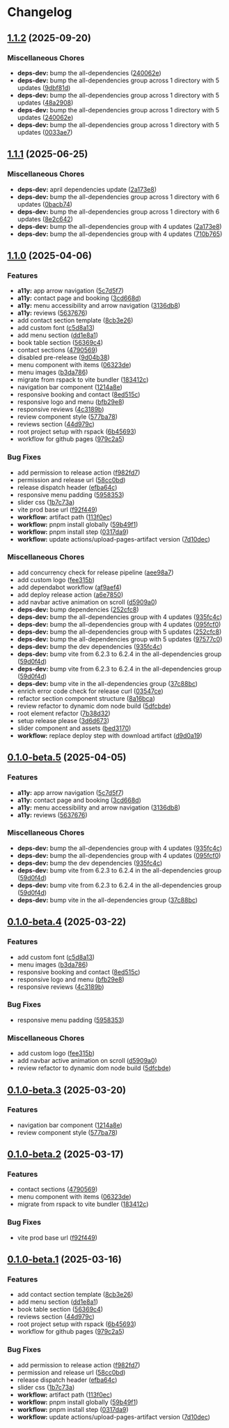 # Changelog

## [1.1.2](https://github.com/bozzelliandrea/cafeteria-website/compare/cafeteria-website-v1.1.1...cafeteria-website-v1.1.2) (2025-09-20)


### Miscellaneous Chores

* **deps-dev:** bump the all-dependencies ([240062e](https://github.com/bozzelliandrea/cafeteria-website/commit/240062e2904e4ba1ee79db06e7d52bc9ad0546d9))
* **deps-dev:** bump the all-dependencies group across 1 directory with 5 updates ([9dbf81d](https://github.com/bozzelliandrea/cafeteria-website/commit/9dbf81df7d9ae09443b57db89351706831151a9c))
* **deps-dev:** bump the all-dependencies group across 1 directory with 5 updates ([48a2908](https://github.com/bozzelliandrea/cafeteria-website/commit/48a2908519593033981329c0cca600643a0ae7c9))
* **deps-dev:** bump the all-dependencies group across 1 directory with 5 updates ([240062e](https://github.com/bozzelliandrea/cafeteria-website/commit/240062e2904e4ba1ee79db06e7d52bc9ad0546d9))
* **deps-dev:** bump the all-dependencies group across 1 directory with 5 updates ([0033ae7](https://github.com/bozzelliandrea/cafeteria-website/commit/0033ae7570fbf9dbcf0eca66b38243e3b50ca655))

## [1.1.1](https://github.com/bozzelliandrea/cafeteria-website/compare/cafeteria-website-v1.1.0...cafeteria-website-v1.1.1) (2025-06-25)


### Miscellaneous Chores

* **deps-dev:** april dependencies update ([2a173e8](https://github.com/bozzelliandrea/cafeteria-website/commit/2a173e810a4fed8652c3880f110b5e3662f80f2f))
* **deps-dev:** bump the all-dependencies group across 1 directory with 6 updates ([0bacb74](https://github.com/bozzelliandrea/cafeteria-website/commit/0bacb740afb5f67925755a1c39d9bf53168ab2b3))
* **deps-dev:** bump the all-dependencies group across 1 directory with 6 updates ([8e2c642](https://github.com/bozzelliandrea/cafeteria-website/commit/8e2c642480f0eac362ff82d4121281fb830d784e))
* **deps-dev:** bump the all-dependencies group with 4 updates ([2a173e8](https://github.com/bozzelliandrea/cafeteria-website/commit/2a173e810a4fed8652c3880f110b5e3662f80f2f))
* **deps-dev:** bump the all-dependencies group with 4 updates ([710b765](https://github.com/bozzelliandrea/cafeteria-website/commit/710b765c12f5ddb51c693e3590081f28ad0eec9a))

## [1.1.0](https://github.com/bozzelliandrea/cafeteria-website/compare/cafeteria-website-v1.0.0...cafeteria-website-v1.1.0) (2025-04-06)


### Features

* **a11y:** app arrow navigation ([5c7d5f7](https://github.com/bozzelliandrea/cafeteria-website/commit/5c7d5f7e7f5fe0490bad489feed18be7885e93d3))
* **a11y:** contact page and booking ([3cd668d](https://github.com/bozzelliandrea/cafeteria-website/commit/3cd668de57a3d929ec42d94417629c885d60a7dc))
* **a11y:** menu accessibility and arrow navigation ([3136db8](https://github.com/bozzelliandrea/cafeteria-website/commit/3136db890afdb840e63ad4e5e941bd0e0a60c88d))
* **a11y:** reviews ([5637676](https://github.com/bozzelliandrea/cafeteria-website/commit/56376763822f90453c5595269e0e433374c8de8a))
* add contact section template ([8cb3e26](https://github.com/bozzelliandrea/cafeteria-website/commit/8cb3e264da78da500163a295d594dcf98df18a8f))
* add custom font ([c5d8a13](https://github.com/bozzelliandrea/cafeteria-website/commit/c5d8a13b620a469a72ee0ef15fb0893bfa124aea))
* add menu section ([dd1e8a1](https://github.com/bozzelliandrea/cafeteria-website/commit/dd1e8a15d1f37f8616a4ecb3ff7c18ec6da3eb39))
* book table section ([56369c4](https://github.com/bozzelliandrea/cafeteria-website/commit/56369c41560097795279187ec6f8fbc9d5471c98))
* contact sections ([4790569](https://github.com/bozzelliandrea/cafeteria-website/commit/47905692456a08a987cbd5d22f9054fbd8bfaf77))
* disabled pre-release ([9d04b38](https://github.com/bozzelliandrea/cafeteria-website/commit/9d04b384a37d7ad07484d4fa4a7020ff7a73da94))
* menu component with items ([06323de](https://github.com/bozzelliandrea/cafeteria-website/commit/06323de577fdd58392c54ba863a2d7c5258b88f2))
* menu images ([b3da786](https://github.com/bozzelliandrea/cafeteria-website/commit/b3da786accd9981ded477c210594477e2e04ea8f))
* migrate from rspack to vite bundler ([183412c](https://github.com/bozzelliandrea/cafeteria-website/commit/183412c18b186af177101c6d23099eef368b20c8))
* navigation bar component ([1214a8e](https://github.com/bozzelliandrea/cafeteria-website/commit/1214a8ebe8f03a323d84da4de43683833c5c2a9d))
* responsive booking and contact ([8ed515c](https://github.com/bozzelliandrea/cafeteria-website/commit/8ed515c5b56ec873cf6e63d3e79208ba95325e10))
* responsive logo and menu ([bfb29e8](https://github.com/bozzelliandrea/cafeteria-website/commit/bfb29e8b48779467b3c1cbc3722a7f04fe00f540))
* responsive reviews ([4c3189b](https://github.com/bozzelliandrea/cafeteria-website/commit/4c3189b53f199d0a50aff7de6b0fea3f00873c84))
* review component style ([577ba78](https://github.com/bozzelliandrea/cafeteria-website/commit/577ba78a3921092e0325d72a2960194140c540e4))
* reviews section ([44d979c](https://github.com/bozzelliandrea/cafeteria-website/commit/44d979ce9d1d59981fa8d10498dd659b57d28701))
* root project setup with rspack ([6b45693](https://github.com/bozzelliandrea/cafeteria-website/commit/6b4569372f5c6dafebe8ed61964f5db2d030bc98))
* workflow for github pages ([979c2a5](https://github.com/bozzelliandrea/cafeteria-website/commit/979c2a5704e38bbc063180b5516fb34583a24358))


### Bug Fixes

* add permission to release action ([f982fd7](https://github.com/bozzelliandrea/cafeteria-website/commit/f982fd7b83d361b5c0eff0653d19e9b7c3a0efd6))
* permission and release url ([58cc0bd](https://github.com/bozzelliandrea/cafeteria-website/commit/58cc0bdd97b687ab904ec44dc2ffa1ca3283b3c3))
* release dispatch header ([efba64c](https://github.com/bozzelliandrea/cafeteria-website/commit/efba64c71e86fb0403a4a9f898cefd0eccd83494))
* responsive menu padding ([5958353](https://github.com/bozzelliandrea/cafeteria-website/commit/5958353b733da2a9561d4e3546874855905f4bc1))
* slider css ([1b7c73a](https://github.com/bozzelliandrea/cafeteria-website/commit/1b7c73af1ca6ef7ad59e06aa6da4da77c9af9d90))
* vite prod base url ([f92f449](https://github.com/bozzelliandrea/cafeteria-website/commit/f92f449be7138f9405ec6232b66bb501bfdc6ae2))
* **workflow:** artifact path ([113f0ec](https://github.com/bozzelliandrea/cafeteria-website/commit/113f0ec764bbabac38335bb987362f5981020ee4))
* **workflow:** pnpm install globally ([59b49f1](https://github.com/bozzelliandrea/cafeteria-website/commit/59b49f1957a708434abb09af15c9a65fb3fda99b))
* **workflow:** pnpm install step ([0317da9](https://github.com/bozzelliandrea/cafeteria-website/commit/0317da936fe6b706ad8e75e4ca15f7c8347d18fc))
* **workflow:** update actions/upload-pages-artifact version ([7d10dec](https://github.com/bozzelliandrea/cafeteria-website/commit/7d10decfa7d10005b6f6ec4f29b85d3d4640c0c7))


### Miscellaneous Chores

* add concurrency check for release pipeline ([aee98a7](https://github.com/bozzelliandrea/cafeteria-website/commit/aee98a73fea09c8f10a3d3b1522bcb5db62f3379))
* add custom logo ([fee315b](https://github.com/bozzelliandrea/cafeteria-website/commit/fee315bebb63af4ab32ae92fd2cefac7b865cbf6))
* add dependabot workflow ([af9aef4](https://github.com/bozzelliandrea/cafeteria-website/commit/af9aef477cabaac7ffb2419e3c5a02d9857837cf))
* add deploy release action ([a6e7850](https://github.com/bozzelliandrea/cafeteria-website/commit/a6e7850c0c39db571238d5c6237c53c74f72f027))
* add navbar active animation on scroll ([d5909a0](https://github.com/bozzelliandrea/cafeteria-website/commit/d5909a00000ea1ae5ab22d390e11383b08d540eb))
* **deps-dev:** bump dependencies ([252cfc8](https://github.com/bozzelliandrea/cafeteria-website/commit/252cfc81dee6752a7f83d59acf2e53ad8aebd4a3))
* **deps-dev:** bump the all-dependencies group with 4 updates ([935fc4c](https://github.com/bozzelliandrea/cafeteria-website/commit/935fc4c3c5e198c493a9ae63fef74420d5091e58))
* **deps-dev:** bump the all-dependencies group with 4 updates ([095fcf0](https://github.com/bozzelliandrea/cafeteria-website/commit/095fcf08a781fcd1cfc8410349652693716c70e9))
* **deps-dev:** bump the all-dependencies group with 5 updates ([252cfc8](https://github.com/bozzelliandrea/cafeteria-website/commit/252cfc81dee6752a7f83d59acf2e53ad8aebd4a3))
* **deps-dev:** bump the all-dependencies group with 5 updates ([97577c0](https://github.com/bozzelliandrea/cafeteria-website/commit/97577c0f887e9a281f102cb81b59a743e0a2e69e))
* **deps-dev:** bump the dev dependencies ([935fc4c](https://github.com/bozzelliandrea/cafeteria-website/commit/935fc4c3c5e198c493a9ae63fef74420d5091e58))
* **deps-dev:** bump vite from 6.2.3 to 6.2.4 in the all-dependencies group ([59d0f4d](https://github.com/bozzelliandrea/cafeteria-website/commit/59d0f4d86bc412589f09dd5e5657a8dc18269f79))
* **deps-dev:** bump vite from 6.2.3 to 6.2.4 in the all-dependencies group ([59d0f4d](https://github.com/bozzelliandrea/cafeteria-website/commit/59d0f4d86bc412589f09dd5e5657a8dc18269f79))
* **deps-dev:** bump vite in the all-dependencies group ([37c88bc](https://github.com/bozzelliandrea/cafeteria-website/commit/37c88bc4a785c698cceca2e08f8d69c99a00888f))
* enrich error code check for release curl ([03547ce](https://github.com/bozzelliandrea/cafeteria-website/commit/03547ce0b9ef6417b38531fdf80dd0a8c975a049))
* refactor section component structure ([8a16bca](https://github.com/bozzelliandrea/cafeteria-website/commit/8a16bca059c3071fc736646db9b7695459b9f728))
* review refactor to dynamic dom node build ([5dfcbde](https://github.com/bozzelliandrea/cafeteria-website/commit/5dfcbde97aa31a39835e15aad296a918ba29983f))
* root element refactor ([7b38d32](https://github.com/bozzelliandrea/cafeteria-website/commit/7b38d3266330fc0be812ae7521f8568d2f94eebb))
* setup release please ([3d6d673](https://github.com/bozzelliandrea/cafeteria-website/commit/3d6d673eb4dbcfcfe9ab426b89271a9924f6bd88))
* slider component and assets ([bed3170](https://github.com/bozzelliandrea/cafeteria-website/commit/bed3170fa0a90ade00bbc54ace61906f65985018))
* **workflow:** replace deploy step with download artifact ([d9d0a19](https://github.com/bozzelliandrea/cafeteria-website/commit/d9d0a19bdffd1f8d8450ff51b1827ec891f7f8e3))

## [0.1.0-beta.5](https://github.com/bozzelliandrea/cafeteria-website/compare/cafeteria-website-v0.1.0-beta.4...cafeteria-website-v0.1.0-beta.5) (2025-04-05)

### Features

- **a11y:** app arrow navigation ([5c7d5f7](https://github.com/bozzelliandrea/cafeteria-website/commit/5c7d5f7e7f5fe0490bad489feed18be7885e93d3))
- **a11y:** contact page and booking ([3cd668d](https://github.com/bozzelliandrea/cafeteria-website/commit/3cd668de57a3d929ec42d94417629c885d60a7dc))
- **a11y:** menu accessibility and arrow navigation ([3136db8](https://github.com/bozzelliandrea/cafeteria-website/commit/3136db890afdb840e63ad4e5e941bd0e0a60c88d))
- **a11y:** reviews ([5637676](https://github.com/bozzelliandrea/cafeteria-website/commit/56376763822f90453c5595269e0e433374c8de8a))

### Miscellaneous Chores

- **deps-dev:** bump the all-dependencies group with 4 updates ([935fc4c](https://github.com/bozzelliandrea/cafeteria-website/commit/935fc4c3c5e198c493a9ae63fef74420d5091e58))
- **deps-dev:** bump the all-dependencies group with 4 updates ([095fcf0](https://github.com/bozzelliandrea/cafeteria-website/commit/095fcf08a781fcd1cfc8410349652693716c70e9))
- **deps-dev:** bump the dev dependencies ([935fc4c](https://github.com/bozzelliandrea/cafeteria-website/commit/935fc4c3c5e198c493a9ae63fef74420d5091e58))
- **deps-dev:** bump vite from 6.2.3 to 6.2.4 in the all-dependencies group ([59d0f4d](https://github.com/bozzelliandrea/cafeteria-website/commit/59d0f4d86bc412589f09dd5e5657a8dc18269f79))
- **deps-dev:** bump vite from 6.2.3 to 6.2.4 in the all-dependencies group ([59d0f4d](https://github.com/bozzelliandrea/cafeteria-website/commit/59d0f4d86bc412589f09dd5e5657a8dc18269f79))
- **deps-dev:** bump vite in the all-dependencies group ([37c88bc](https://github.com/bozzelliandrea/cafeteria-website/commit/37c88bc4a785c698cceca2e08f8d69c99a00888f))

## [0.1.0-beta.4](https://github.com/bozzelliandrea/cafeteria-website/compare/cafeteria-website-v0.1.0-beta.3...cafeteria-website-v0.1.0-beta.4) (2025-03-22)

### Features

- add custom font ([c5d8a13](https://github.com/bozzelliandrea/cafeteria-website/commit/c5d8a13b620a469a72ee0ef15fb0893bfa124aea))
- menu images ([b3da786](https://github.com/bozzelliandrea/cafeteria-website/commit/b3da786accd9981ded477c210594477e2e04ea8f))
- responsive booking and contact ([8ed515c](https://github.com/bozzelliandrea/cafeteria-website/commit/8ed515c5b56ec873cf6e63d3e79208ba95325e10))
- responsive logo and menu ([bfb29e8](https://github.com/bozzelliandrea/cafeteria-website/commit/bfb29e8b48779467b3c1cbc3722a7f04fe00f540))
- responsive reviews ([4c3189b](https://github.com/bozzelliandrea/cafeteria-website/commit/4c3189b53f199d0a50aff7de6b0fea3f00873c84))

### Bug Fixes

- responsive menu padding ([5958353](https://github.com/bozzelliandrea/cafeteria-website/commit/5958353b733da2a9561d4e3546874855905f4bc1))

### Miscellaneous Chores

- add custom logo ([fee315b](https://github.com/bozzelliandrea/cafeteria-website/commit/fee315bebb63af4ab32ae92fd2cefac7b865cbf6))
- add navbar active animation on scroll ([d5909a0](https://github.com/bozzelliandrea/cafeteria-website/commit/d5909a00000ea1ae5ab22d390e11383b08d540eb))
- review refactor to dynamic dom node build ([5dfcbde](https://github.com/bozzelliandrea/cafeteria-website/commit/5dfcbde97aa31a39835e15aad296a918ba29983f))

## [0.1.0-beta.3](https://github.com/bozzelliandrea/cafeteria-website/compare/cafeteria-website-v0.1.0-beta.2...cafeteria-website-v0.1.0-beta.3) (2025-03-20)

### Features

- navigation bar component ([1214a8e](https://github.com/bozzelliandrea/cafeteria-website/commit/1214a8ebe8f03a323d84da4de43683833c5c2a9d))
- review component style ([577ba78](https://github.com/bozzelliandrea/cafeteria-website/commit/577ba78a3921092e0325d72a2960194140c540e4))

## [0.1.0-beta.2](https://github.com/bozzelliandrea/cafeteria-website/compare/cafeteria-website-v0.1.0-beta.1...cafeteria-website-v0.1.0-beta.2) (2025-03-17)

### Features

- contact sections ([4790569](https://github.com/bozzelliandrea/cafeteria-website/commit/47905692456a08a987cbd5d22f9054fbd8bfaf77))
- menu component with items ([06323de](https://github.com/bozzelliandrea/cafeteria-website/commit/06323de577fdd58392c54ba863a2d7c5258b88f2))
- migrate from rspack to vite bundler ([183412c](https://github.com/bozzelliandrea/cafeteria-website/commit/183412c18b186af177101c6d23099eef368b20c8))

### Bug Fixes

- vite prod base url ([f92f449](https://github.com/bozzelliandrea/cafeteria-website/commit/f92f449be7138f9405ec6232b66bb501bfdc6ae2))

## [0.1.0-beta.1](https://github.com/bozzelliandrea/cafeteria-website/compare/cafeteria-website-v0.0.1-beta.1...cafeteria-website-v0.1.0-beta.1) (2025-03-16)

### Features

- add contact section template ([8cb3e26](https://github.com/bozzelliandrea/cafeteria-website/commit/8cb3e264da78da500163a295d594dcf98df18a8f))
- add menu section ([dd1e8a1](https://github.com/bozzelliandrea/cafeteria-website/commit/dd1e8a15d1f37f8616a4ecb3ff7c18ec6da3eb39))
- book table section ([56369c4](https://github.com/bozzelliandrea/cafeteria-website/commit/56369c41560097795279187ec6f8fbc9d5471c98))
- reviews section ([44d979c](https://github.com/bozzelliandrea/cafeteria-website/commit/44d979ce9d1d59981fa8d10498dd659b57d28701))
- root project setup with rspack ([6b45693](https://github.com/bozzelliandrea/cafeteria-website/commit/6b4569372f5c6dafebe8ed61964f5db2d030bc98))
- workflow for github pages ([979c2a5](https://github.com/bozzelliandrea/cafeteria-website/commit/979c2a5704e38bbc063180b5516fb34583a24358))

### Bug Fixes

- add permission to release action ([f982fd7](https://github.com/bozzelliandrea/cafeteria-website/commit/f982fd7b83d361b5c0eff0653d19e9b7c3a0efd6))
- permission and release url ([58cc0bd](https://github.com/bozzelliandrea/cafeteria-website/commit/58cc0bdd97b687ab904ec44dc2ffa1ca3283b3c3))
- release dispatch header ([efba64c](https://github.com/bozzelliandrea/cafeteria-website/commit/efba64c71e86fb0403a4a9f898cefd0eccd83494))
- slider css ([1b7c73a](https://github.com/bozzelliandrea/cafeteria-website/commit/1b7c73af1ca6ef7ad59e06aa6da4da77c9af9d90))
- **workflow:** artifact path ([113f0ec](https://github.com/bozzelliandrea/cafeteria-website/commit/113f0ec764bbabac38335bb987362f5981020ee4))
- **workflow:** pnpm install globally ([59b49f1](https://github.com/bozzelliandrea/cafeteria-website/commit/59b49f1957a708434abb09af15c9a65fb3fda99b))
- **workflow:** pnpm install step ([0317da9](https://github.com/bozzelliandrea/cafeteria-website/commit/0317da936fe6b706ad8e75e4ca15f7c8347d18fc))
- **workflow:** update actions/upload-pages-artifact version ([7d10dec](https://github.com/bozzelliandrea/cafeteria-website/commit/7d10decfa7d10005b6f6ec4f29b85d3d4640c0c7))
